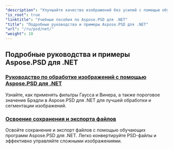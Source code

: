```yaml
---
"description": "Улучшайте качество изображений без усилий с помощью обучающих программ Aspose.PSD для .NET. Освойте обработку изображений, работу с PSD-файлами, работу с текстом и шрифтами и многое другое."
"is_root": true
"linktitle": "Учебные пособия по Aspose.PSD для .NET"
"title": "Подробные руководства и примеры Aspose.PSD для .NET"
"url": "/ru/psd/net/"
"weight": 10
---
```


## Подробные руководства и примеры Aspose.PSD для .NET 
### [Руководство по обработке изображений с помощью Aspose.PSD для .NET](./guide-image-processing/)
Узнайте, как применять фильтры Гаусса и Винера, а также пороговое значение Брэдли в Aspose.PSD для .NET для лучшей обработки и сегментации изображений.
### [Освоение сохранения и экспорта файлов](./mastering-file-saving-and-exporting/)
Освойте сохранение и экспорт файлов с помощью обучающих программ Aspose.PSD для .NET. Легко конвертируйте PSD-файлы и эффективно управляйте сложными изображениями.